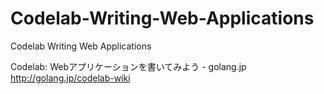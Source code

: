 # Codelab-Writing-Web-Applications
Codelab Writing Web Applications

Codelab: Webアプリケーションを書いてみよう - golang.jp
http://golang.jp/codelab-wiki

